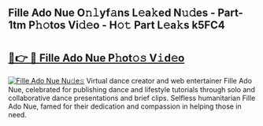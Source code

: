 ## Fille Ado Nue O𝚗𝚕yf𝚊ns L𝚎a𝚔ed N𝚞𝚍es - Part-1tm P𝚑𝚘tos Vi𝚍𝚎o - H𝚘𝚝 Part L𝚎a𝚔s k5FC4

# <h2><a href="http://kf36cgc.oniu.top/?m=Fille+Ado+Nue">🔗👉 🔴 Fille Ado Nue P𝚑ot𝚘𝚜 V𝚒d𝚎o</a></h2>

[![Fille Ado Nue Nu𝚍e𝚜](https://i.imgur.com/0qMVB7G.gif)](http://kf36cgc.oniu.top/?m=Fille+Ado+Nue)
Virtual dance creator and web entertainer Fille Ado Nue, celebrated for publishing dance and lifestyle tutorials through solo and collaborative dance presentations and brief clips. Selfless humanitarian Fille Ado Nue, famed for their dedication and compassion in helping those in need.  
